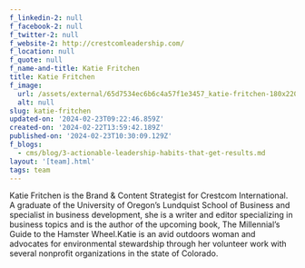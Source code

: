 ```yaml
---
f_linkedin-2: null
f_facebook-2: null
f_twitter-2: null
f_website-2: http://crestcomleadership.com/
f_location: null
f_quote: null
f_name-and-title: Katie Fritchen
title: Katie Fritchen
f_image:
  url: /assets/external/65d7534ec6b6c4a57f1e3457_katie-fritchen-180x220.jpeg
  alt: null
slug: katie-fritchen
updated-on: '2024-02-23T09:22:46.859Z'
created-on: '2024-02-22T13:59:42.189Z'
published-on: '2024-02-23T10:30:09.129Z'
f_blogs:
  - cms/blog/3-actionable-leadership-habits-that-get-results.md
layout: '[team].html'
tags: team
---
```


Katie Fritchen is the Brand & Content Strategist for Crestcom International. A graduate of the University of Oregon’s Lundquist School of Business and specialist in business development, she is a writer and editor specializing in business topics and is the author of the upcoming book, The Millennial’s Guide to the Hamster Wheel.Katie is an avid outdoors woman and advocates for environmental stewardship through her volunteer work with several nonprofit organizations in the state of Colorado.
